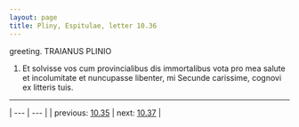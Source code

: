 ```yaml
---
layout: page
title: Pliny, Espitulae, letter 10.36
---
```


greeting. TRAIANUS PLINIO



1. Et solvisse vos cum provincialibus dis immortalibus vota pro mea salute et incolumitate et nuncupasse libenter, mi Secunde carissime, cognovi ex litteris tuis.



---

| --- | --- |
| previous: [10.35](../10.35/) | next: [10.37](../10.37/) |